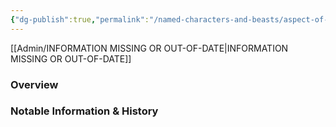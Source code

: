 ```yaml
---
{"dg-publish":true,"permalink":"/named-characters-and-beasts/aspect-of-ebis-daro/","tags":["NPC"],"updated":"2025-02-19T16:12:43.278+00:00"}
---
```


[[Admin/INFORMATION MISSING OR OUT-OF-DATE\|INFORMATION MISSING OR OUT-OF-DATE]]
### Overview


### Notable Information & History 
